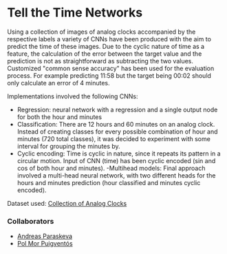 # Tell the Time Networks
Using a collection of images of analog clocks accompanied by the respective labels a variety of CNNs have been produced with the aim to predict the time of these images. Due to the cyclic nature of time as a feature, the calculation of the error between the target value and the prediction is not as straightforward as subtracting
the two values. Customized "common sense accuracy" has been used for the evaluation process. For example predicting 11:58 but the target being 00:02 should only calculate an error of 4 minutes.

Implementations involved the following CNNs:
- Regression: neural network with a regression and a single output node for both the hour and minutes
- Classification: There are 12 hours and 60 minutes on an analog clock. Instead of creating classes for every possible combination of hour and minutes (720 total classes), it was decided to experiment with some interval for grouping the minutes by.
- Cyclic encoding: Time is cyclic in nature, since it repeats its pattern in a circular motion. Input of CNN (time) has been cyclic encoded (sin and cos of both hour and minutes). 
-Multihead models: Final approach involved a multi-head neural network, with two different heads for the hours and minutes prediction (hour classified and minutes cyclic encoded).

Dataset used: [Collection of Analog Clocks](https://surfdrive.surf.nl/files/index.php/s/B8emtQRGUeAaqmz)

### Collaborators
- [Andreas Paraskeva](https://www.linkedin.com/in/andreasparaskeva/)
- [Pol Mor Puigventós](https://www.linkedin.com/in/pol-mor/)
